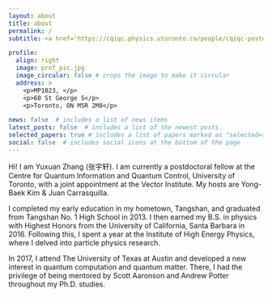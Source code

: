 ```yaml
---
layout: about
title: about
permalink: /
subtitle: <a href='https://cqiqc.physics.utoronto.ca/people/cqiqc-postdoctoral-fellows/yuxuan-zhang/'>Affiliations</a>.

profile:
  align: right
  image: prof_pic.jpg
  image_circular: false # crops the image to make it circular
  address: >
    <p>MP1023, </p>
    <p>60 St George S</p>
    <p>Toronto, ON M5R 2M8</p>

news: false  # includes a list of news items
latest_posts: false  # includes a list of the newest posts
selected_papers: true # includes a list of papers marked as "selected={true}"
social: false  # includes social icons at the bottom of the page
---
```


Hi! I am Yuxuan Zhang (张宇轩). I am currently a postdoctoral fellow at the Centre for Quantum Information and Quantum Control, University of Toronto, with a joint appointment at the Vector Institute. My hosts are <YB href='https://sites.google.com/view/ybkimgroup/home'> Yong-Baek Kim</YB> & <JC href='https://vectorinstitute.ai/team/juan-felipe-carrasquilla-alvarez/'> Juan Carrasquilla</JC>.

I completed my early education in my hometown, Tangshan, and graduated from Tangshan No. 1 High School in 2013. I then earned my B.S. in physics with Highest Honors from the University of California, Santa Barbara in 2016. Following this, I spent a year at the Institute of High Energy Physics, where I delved into particle physics research.

In 2017, I attend The University of Texas at Austin and developed a new interest in quantum computation and quantum matter. There, I had the privilege of being mentored by Scott Aaronson and Andrew Potter throughout my Ph.D. studies. 
